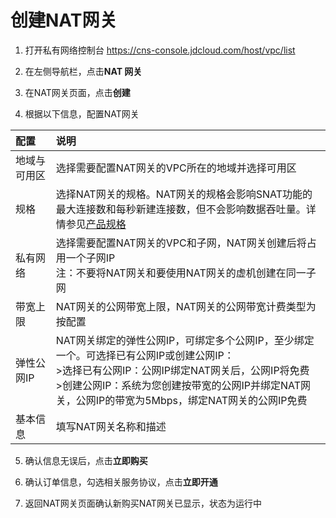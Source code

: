 # 创建NAT网关
1. 打开私有网络控制台 https://cns-console.jdcloud.com/host/vpc/list

2. 在左侧导航栏，点击**NAT 网关**

3. 在NAT网关页面，点击**创建**

4. 根据以下信息，配置NAT网关

| 配置 | 说明 |
| :- | :- |
| 地域与可用区 |	选择需要配置NAT网关的VPC所在的地域并选择可用区 |
| 规格 |	选择NAT网关的规格。NAT网关的规格会影响SNAT功能的最大连接数和每秒新建连接数，但不会影响数据吞吐量。详情参见[产品规格](../../Introduction/Specifications.md) |
| 私有网络 |	选择需要配置NAT网关的VPC和子网，NAT网关创建后将占用一个子网IP  <br>注：不要将NAT网关和要使用NAT网关的虚机创建在同一子网 |
| 带宽上限 | NAT网关的公网带宽上限，NAT网关的公网带宽计费类型为按配置|
| 弹性公网IP | NAT网关绑定的弹性公网IP，可绑定多个公网IP，至少绑定一个。可选择已有公网IP或创建公网IP：<br>  >选择已有公网IP：公网IP绑定NAT网关后，公网IP将免费 <br>  >创建公网IP：系统为您创建按带宽的公网IP并绑定NAT网关，公网IP的带宽为5Mbps，绑定NAT网关的公网IP免费|
| 基本信息 |	填写NAT网关名称和描述 |

5. 确认信息无误后，点击**立即购买**

6. 确认订单信息，勾选相关服务协议，点击**立即开通**

7. 返回NAT网关页面确认新购买NAT网关已显示，状态为运行中
